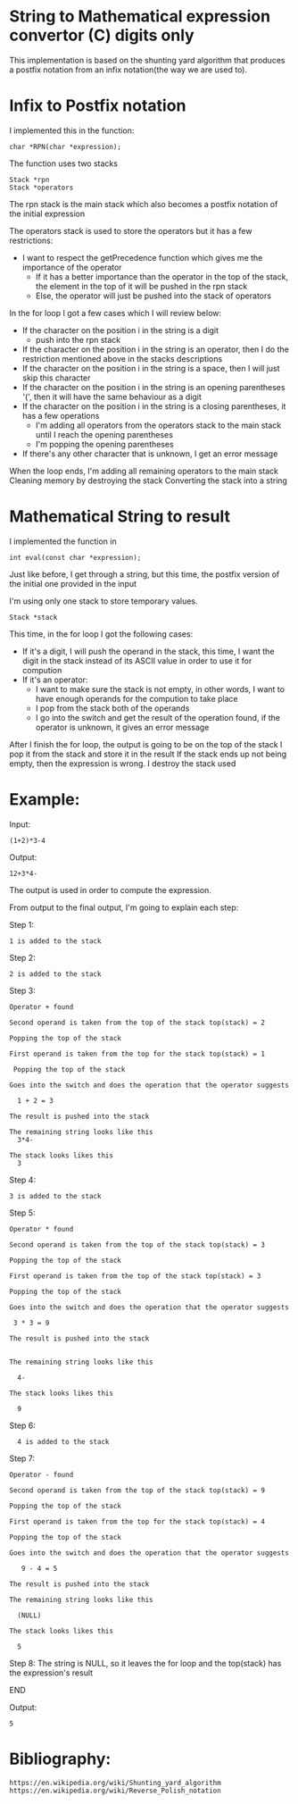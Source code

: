 # String to Mathematical expression convertor (C) digits only

This implementation is based on the shunting yard algorithm that produces a postfix notation from an infix notation(the way we are used to).

# Infix to Postfix notation

I implemented this in the function:

    char *RPN(char *expression);

The function uses two stacks

    Stack *rpn
    Stack *operators
    
The rpn stack is the main stack which also becomes a postfix notation of the initial expression

The operators stack is used to store the operators but it has a few restrictions:
  - I want to respect the getPrecedence function which gives me the importance of the operator
    - If it has a better importance than the operator in the top of the stack, the element in the top of it will be pushed in the rpn stack
    - Else, the operator will just be pushed into the stack of operators
 
 In the for loop I got a few cases which I will review below:
  - If the character on the position i in the string is a digit
     - push into the rpn stack
  - If the character on the position i in the string is an operator, then I do the restriction mentioned above in the stacks descriptions
  - If the character on the position i in the string is a space, then I will just skip this character
  - If the character on the position i in the string is an opening parentheses '(', then it will have the same behaviour as a digit
  - If the character on the position i in the string is a closing parentheses, it has a few operations
    - I'm adding all operators from the operators stack to the main stack until I reach the opening parentheses
    - I'm popping the opening parentheses
  - If there's any other character that is unknown, I get an error message
 
 When the loop ends, I'm adding all remaining operators to the main stack
 Cleaning memory by destroying the stack
 Converting the stack into a string
 
# Mathematical String to result
I implemented the function in
  
    int eval(const char *expression);
    
Just like before, I get through a string, but this time, the postfix version of the initial one provided in the input
  
I'm using only one stack to store temporary values.
  
    Stack *stack
  
This time, in the for loop I got the following cases:
  - If it's a digit, I will push the operand in the stack, this time, I want the digit in the stack instead of its ASCII value in order to use it for compution
   - If it's an operator:
     - I want to make sure the stack is not empty, in other words, I want to have enough operands for the compution to take place
     - I pop from the stack both of the operands
     - I go into the switch and get the result of the operation found, if the operator is unknown, it gives an error message
   
   After I finish the for loop, the output is going to be on the top of the stack
   I pop it from the stack and store it in the result
   If the stack ends up not being empty, then the expression is wrong.
   I destroy the stack used

# Example:

  Input:
  
    (1+2)*3-4
    
  Output:
  
    12+3*4-

The output is used in order to compute the expression.

From output to the final output, I'm going to explain each step:

Step 1:

    1 is added to the stack
  
Step 2:

    2 is added to the stack
  
Step 3:

    Operator + found
  
    Second operand is taken from the top of the stack top(stack) = 2
  
    Popping the top of the stack
  
    First operand is taken from the top for the stack top(stack) = 1
  
     Popping the top of the stack
  
    Goes into the switch and does the operation that the operator suggests
  
      1 + 2 = 3
    
    The result is pushed into the stack
  
    The remaining string looks like this
      3*4-
    
    The stack looks likes this
      3
    
Step 4:

    3 is added to the stack
  
Step 5:

    Operator * found
    
    Second operand is taken from the top of the stack top(stack) = 3
    
    Popping the top of the stack
    
    First operand is taken from the top of the stack top(stack) = 3
    
    Popping the top of the stack
    
    Goes into the switch and does the operation that the operator suggests
    
     3 * 3 = 9
     
    The result is pushed into the stack
    
  
    The remaining string looks like this
    
      4-
   
    The stack looks likes this
    
      9
Step 6:

      4 is added to the stack
    
Step 7:
 
    Operator - found
    
    Second operand is taken from the top of the stack top(stack) = 9
    
    Popping the top of the stack
    
    First operand is taken from the top for the stack top(stack) = 4
    
    Popping the top of the stack
    
    Goes into the switch and does the operation that the operator suggests
    
       9 - 4 = 5
       
    The result is pushed into the stack

    The remaining string looks like this
    
      (NULL)
    
    The stack looks likes this
    
      5
      
Step 8:
    The string is NULL, so it leaves the for loop and the top(stack) has the expression's result
  
 END
  
  Output:
    
    5
 
# Bibliography:

    https://en.wikipedia.org/wiki/Shunting_yard_algorithm
    https://en.wikipedia.org/wiki/Reverse_Polish_notation
    
